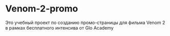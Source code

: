 # Venom-2-promo
Это учебный проект по созданию промо-страницы для фильма Venom 2 в рамках бесплатного интенсива от Glo Academy
